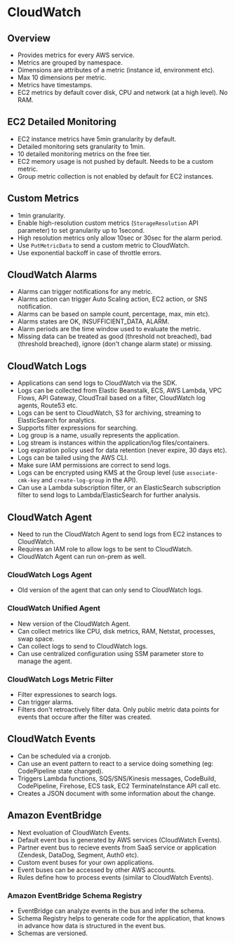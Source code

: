# CloudWatch

## Overview

- Provides metrics for every AWS service.
- Metrics are grouped by namespace.
- Dimensions are attributes of a metric (instance id, environment etc).
- Max 10 dimensions per metric.
- Metrics have timestamps.
- EC2 metrics by default cover disk, CPU and network (at a high level). No RAM.

## EC2 Detailed Monitoring

- EC2 instance metrics have 5min granularity by default. 
- Detailed monitoring sets granularity to 1min.
- 10 detailed monitoring metrics on the free tier.
- EC2 memory usage is not pushed by default. Needs to be a custom metric.
- Group metric collection is not enabled by default for EC2 instances.

## Custom Metrics

- 1min granularity.
- Enable high-resolution custom metrics (```StorageResolution``` API parameter) to set granularity up to 1second.
- High resolution metrics only allow 10sec or 30sec for the alarm period.
- Use ```PutMetricData``` to send a custom metric to CloudWatch.
- Use exponential backoff in case of throttle errors.

## CloudWatch Alarms

- Alarms can trigger notifications for any metric.
- Alarms action can trigger Auto Scaling action, EC2 action, or SNS notification.
- Alarms can be based on sample count, percentage, max, min etc).
- Alarms states are OK, INSUFFICIENT_DATA, ALARM.
- Alarm periods are the time window used to evaluate the metric.
- Missing data can be treated as good (threshold not breached), bad (threshold breached), ignore (don't change alarm state) or missing.

## CloudWatch Logs

- Applications can send logs to CloudWatch via the SDK.
- Logs can be collected from Elastic Beanstalk, ECS, AWS Lambda, VPC Flows, API Gateway, CloudTrail based on a filter, CloudWatch log agents, Route53 etc.
- Logs can be sent to CloudWatch, S3 for archiving, streaming to ElasticSearch for analytics.
- Supports filter expressions for searching.
- Log group is a name, usually represents the application.
- Log stream is instances within the application/log files/containers.
- Log expiration policy used for data retention (never expire, 30 days etc).
- Logs can be tailed using the AWS CLI.
- Make sure IAM permissions are correct to send logs.
- Logs can be encrypted using KMS at the Group level (use ```associate-cmk-key``` and ```create-log-group``` in the API).
- Can use a Lambda subscription filter, or an ElasticSearch subscription filter to send logs to Lambda/ElasticSearch for further analysis.

## CloudWatch Agent

- Need to run the CloudWatch Agent to send logs from EC2 instances to CloudWatch.
- Requires an IAM role to allow logs to be sent to CloudWatch.
- CloudWatch Agent can run on-prem as well.

### CloudWatch Logs Agent

- Old version of the agent that can only send to CloudWatch logs.

### CloudWatch Unified Agent

- New version of the CloudWatch Agent.
- Can collect metrics like CPU, disk metrics, RAM, Netstat, processes, swap space.
- Can collect logs to send to CloudWatch logs.
- Can use centralized configuration using SSM parameter store to manage the agent.

### CloudWatch Logs Metric Filter

- Filter expressiones to search logs.
- Can trigger alarms.
- Filters don't retroactively filter data. Only public metric data points for events that occure after the filter was created.

## CloudWatch Events

- Can be scheduled via a cronjob.
- Can use an event pattern to react to a service doing something (eg: CodePipeline state changed).
- Triggers Lambda functions, SQS/SNS/Kinesis messages, CodeBuild, CodePipeline, Firehose, ECS task, EC2 TerminateInstance API call etc.
- Creates a JSON document with some information about the change.


## Amazon EventBridge

- Next evoluation of CloudWatch Events.
- Default event bus is generated by AWS services (CloudWatch Events).
- Partner event bus to recieve events from SaaS service or application (Zendesk, DataDog, Segment, Auth0 etc).
- Custom event buses for your own applications.
- Event buses can be accessed by other AWS accounts.
- Rules define how to process events (similar to CloudWatch Events).

### Amazon EventBridge Schema Registry

- EventBridge can analyze events in the bus and infer the schema.
- Schema Registry helps to generate code for the application, that knows in advance how data is structured in the event bus.
- Schemas are versioned.
